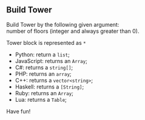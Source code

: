 Build Tower
-----------

Build Tower by the following given argument:\
number of floors (integer and always greater than 0).

Tower block is represented as `*`

-   Python: return a `list`;
-   JavaScript: returns an `Array`;
-   C#: returns a `string[]`;
-   PHP: returns an `array`;
-   C++: returns a `vector<string>`;
-   Haskell: returns a `[String]`;
-   Ruby: returns an `Array`;
-   Lua: returns a `Table`;

Have fun!